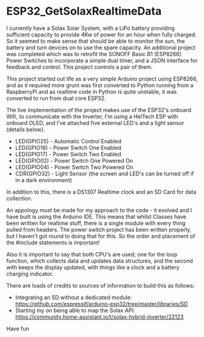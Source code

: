 # ESP32_GetSolaxRealtimeData

I currently have a Solax Solar System, with a LiPo battery providing sufficient capacity to provide 4Kw of power for an hour when fully charged. So it seemed to make sense that should be able to monitor the sun, the battery and turn devices on to use the spare capacity. An additional project was completed which was to retrofit the SONOFF Basic B1 (ESP8266) Power Switches to incorporate a simple dual timer, and a JSON interface for feedback and control. This project controls a pair of them.

This project started out life as a very simple Arduino project using ESP8266, and as it required more grunt was first converted to Python running from a RaspberryPi and as realtime code in Python is quite unstable, it was converted to run from dual core ESP32.

The live implementation of the project makes use of the ESP32's onboard Wifi, to communicate with the Inverter, I'm using a HelTech ESP with onboard OLED, and I've attached five external LED's and a light sensor (details below). 

* LED(GPIO25) - Automatic Control Enabled
* LED(GPIO16) - Power Switch One Enabled
* LED(GPIO17) - Power Switch Two Enabled
* LED(GPIO02) - Power Switch One Powered On
* LED(GPIO04) - Power Switch Two Powered On
* CDR(GPIO32) - Light Sensor (the screen and LED's can be turned off if in a dark environment)

In addition to this, there is a DS1307 Realtime clock and an SD Card for data collection.

An appology must be made for my approach to the code - it evolved and I have built is using the Arduino IDE. This means that whilst Classes have been written for realtime stuff, there is a single module with every thing pulled from headers. The power switch project has been written properly, but I haven't got round to doing that for this. So the order and placement of the #include statements is important!

Also it is important to say that both CPU's are used; one for the loop function, which collects data and updates data structures, and the second with keeps the display updated, with things like a clock and a battery charging indicator.

There are loads of credits to sources of information to build this as follows:

* Integrating an SD without a dedicated module: https://github.com/espressif/arduino-esp32/tree/master/libraries/SD
* Starting my on being able to map the Solax API: https://community.home-assistant.io/t/solax-hybrid-inverter/22123

Have fun
